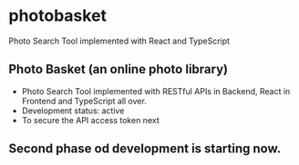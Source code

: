 # photobasket
Photo Search Tool implemented with React and TypeScript

## Photo Basket (an online photo library)
- Photo Search Tool implemented with RESTful APIs in Backend, React in Frontend and TypeScript all over.
- Development status: active
- To secure the API access token next

## Second phase od development is starting now.
